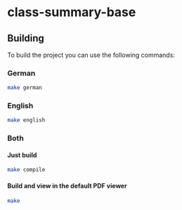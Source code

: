 # class-summary-base
## Building

To build the project you can use the following commands:

### German

```bash
make german
```

### English

```bash
make english
```

### Both

#### Just build

```bash
make compile
```

#### Build and view in the default PDF viewer

```bash
make
```